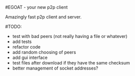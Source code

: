 #EGOAT - your new p2p client

Amazingly fast p2p client and server.


#TODO:

- test with bad peers (not really having a file or whatever)
- add tests
- refactor code
- add random choosing of peers
- add gui interface
- test files after download if they have the same checksum
- better management of  socket addresses?
